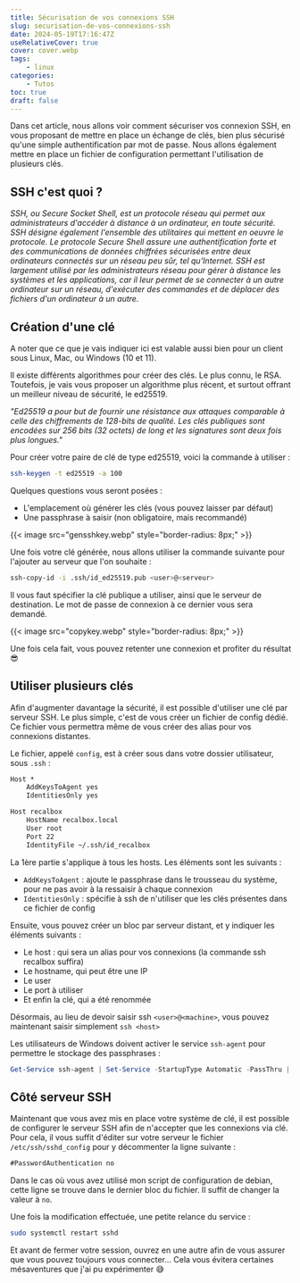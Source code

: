 ```yaml
---
title: Sécurisation de vos connexions SSH
slug: securisation-de-vos-connexions-ssh
date: 2024-05-19T17:16:47Z
useRelativeCover: true
cover: cover.webp
tags:
    - linux
categories:
    - Tutos
toc: true
draft: false
---
```


Dans cet article, nous allons voir comment sécuriser vos connexion SSH, en vous
proposant de mettre en place un échange de clés, bien plus sécurisé qu'une simple
authentification par mot de passe. Nous allons également mettre en place un fichier
de configuration permettant l'utilisation de plusieurs clés.

## SSH c'est quoi ?

*SSH, ou Secure Socket Shell, est un protocole réseau qui permet aux administrateurs
d'accéder à distance à un ordinateur, en toute sécurité. SSH désigne également
l'ensemble des utilitaires qui mettent en oeuvre le protocole. Le protocole Secure
Shell assure une authentification forte et des communications de données chiffrées
sécurisées entre deux ordinateurs connectés sur un réseau peu sûr, tel qu'Internet.
SSH est largement utilisé par les administrateurs réseau pour gérer à distance les
systèmes et les applications, car il leur permet de se connecter à un autre ordinateur
sur un réseau, d'exécuter des commandes et de déplacer des fichiers d'un ordinateur
à un autre.*

## Création d'une clé

A noter que ce que je vais indiquer ici est valable aussi bien pour un client sous
Linux, Mac, ou Windows (10 et 11).

Il existe différents algorithmes pour créer des clés. Le plus connu, le RSA. Toutefois,
je vais vous proposer un algorithme plus récent, et surtout offrant un meilleur
niveau de sécurité, le ed25519.

*"Ed25519 a pour but de fournir une résistance aux attaques comparable à celle
des chiffrements de 128-bits de qualité. Les clés publiques sont encodées sur
256 bits (32 octets) de long et les signatures sont deux fois plus longues."*

Pour créer votre paire de clé de type ed25519, voici la commande à utiliser :

```bash
ssh-keygen -t ed25519 -a 100
```

Quelques questions vous seront posées :

- L'emplacement où générer les clés (vous pouvez laisser par défaut)
- Une passphrase à saisir (non obligatoire, mais recommandé)

{{< image src="gensshkey.webp" style="border-radius: 8px;" >}}

Une fois votre clé générée, nous allons utiliser la commande suivante pour
l'ajouter au serveur que l'on souhaite :

```bash
ssh-copy-id -i .ssh/id_ed25519.pub <user>@<serveur>
```

Il vous faut spécifier la clé publique a utiliser, ainsi que le serveur de destination.
Le mot de passe de connexion à ce dernier vous sera demandé.

{{< image src="copykey.webp" style="border-radius: 8px;" >}}

Une fois cela fait, vous pouvez retenter une connexion et profiter du résultat :sunglasses:

## Utiliser plusieurs clés

Afin d'augmenter davantage la sécurité, il est possible d'utiliser une clé par
serveur SSH. Le plus simple, c'est de vous créer un fichier de config dédié.
Ce fichier vous permettra même de vous créer des alias pour vos connexions distantes.

Le fichier, appelé `config`, est à créer sous dans votre dossier utilisateur,
sous `.ssh` :

```txt
Host *
    AddKeysToAgent yes
    IdentitiesOnly yes

Host recalbox
    HostName recalbox.local
    User root
    Port 22
    IdentityFile ~/.ssh/id_recalbox
```

La 1ère partie s'applique à tous les hosts. Les éléments sont les suivants :

- `AddKeysToAgent` : ajoute le passphrase dans le trousseau du système, pour ne
pas avoir à la ressaisir à chaque connexion
- `IdentitiesOnly` : spécifie à ssh de n'utiliser que les clés présentes dans ce
fichier de config

Ensuite, vous pouvez créer un bloc par serveur distant, et y indiquer les éléments
suivants :
- Le host : qui sera un alias pour vos connexions (la commande ssh recalbox suffira)
- Le hostname, qui peut être une IP
- Le user
- Le port à utiliser
- Et enfin la clé, qui a été renommée

Désormais, au lieu de devoir saisir ssh `<user>@<machine>`, vous pouvez maintenant
saisir simplement `ssh <host>`

Les utilisateurs de Windows doivent activer le service `ssh-agent` pour permettre
le stockage des passphrases :

```powershell
Get-Service ssh-agent | Set-Service -StartupType Automatic -PassThru | Start-Service
```

## Côté serveur SSH

Maintenant que vous avez mis en place votre système de clé, il est possible de
configurer le serveur SSH afin de n'accepter que les connexions via clé. Pour cela,
il vous suffit d'éditer sur votre serveur le fichier `/etc/ssh/sshd_config` pour y
décommenter la ligne suivante :

```txt
#PasswordAuthentication no
```

Dans le cas où vous avez utilisé mon script de configuration de debian, cette ligne
se trouve dans le dernier bloc du fichier. Il suffit de changer la valeur à `no`.

Une fois la modification effectuée, une petite relance du service :

```bash
sudo systemctl restart sshd
```

Et avant de fermer votre session, ouvrez en une autre afin de vous assurer que vous
pouvez toujours vous connecter... Cela vous évitera certaines mésaventures que j'ai
pu expérimenter :sweat_smile:
